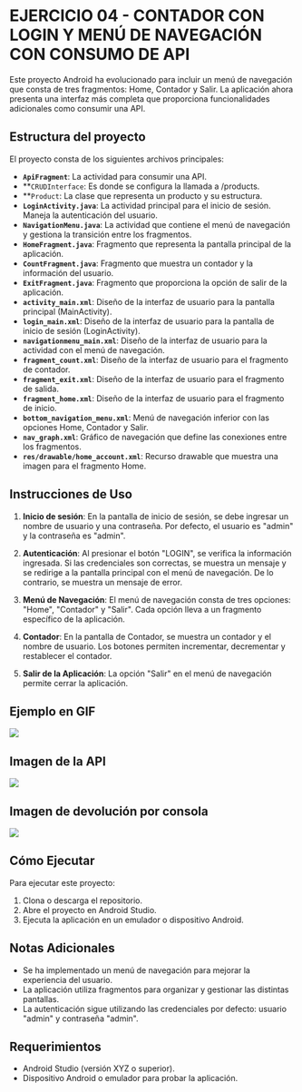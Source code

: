 # EJERCICIO 04 - CONTADOR CON LOGIN Y MENÚ DE NAVEGACIÓN CON CONSUMO DE API

Este proyecto Android ha evolucionado para incluir un menú de navegación que consta de tres fragmentos: Home, Contador y Salir. La aplicación ahora presenta una interfaz más completa que proporciona funcionalidades adicionales como consumir una API.

## Estructura del proyecto

El proyecto consta de los siguientes archivos principales:

- **`ApiFragment`**: La actividad para consumir una API.
- **`CRUDInterface`: Es donde se configura la llamada a /products.
- **`Product`: La clase que representa un producto y su estructura.
- **`LoginActivity.java`**: La actividad principal para el inicio de sesión. Maneja la autenticación del usuario.
- **`NavigationMenu.java`**: La actividad que contiene el menú de navegación y gestiona la transición entre los fragmentos.
- **`HomeFragment.java`**: Fragmento que representa la pantalla principal de la aplicación.
- **`CountFragment.java`**: Fragmento que muestra un contador y la información del usuario.
- **`ExitFragment.java`**: Fragmento que proporciona la opción de salir de la aplicación.
- **`activity_main.xml`**: Diseño de la interfaz de usuario para la pantalla principal (MainActivity).
- **`login_main.xml`**: Diseño de la interfaz de usuario para la pantalla de inicio de sesión (LoginActivity).
- **`navigationmenu_main.xml`**: Diseño de la interfaz de usuario para la actividad con el menú de navegación.
- **`fragment_count.xml`**: Diseño de la interfaz de usuario para el fragmento de contador.
- **`fragment_exit.xml`**: Diseño de la interfaz de usuario para el fragmento de salida.
- **`fragment_home.xml`**: Diseño de la interfaz de usuario para el fragmento de inicio.
- **`bottom_navigation_menu.xml`**: Menú de navegación inferior con las opciones Home, Contador y Salir.
- **`nav_graph.xml`**: Gráfico de navegación que define las conexiones entre los fragmentos.
- **`res/drawable/home_account.xml`**: Recurso drawable que muestra una imagen para el fragmento Home.

## Instrucciones de Uso

1. **Inicio de sesión**: En la pantalla de inicio de sesión, se debe ingresar un nombre de usuario y una contraseña. Por defecto, el usuario es "admin" y la contraseña es "admin".

2. **Autenticación**: Al presionar el botón "LOGIN", se verifica la información ingresada. Si las credenciales son correctas, se muestra un mensaje y se redirige a la pantalla principal con el menú de navegación. De lo contrario, se muestra un mensaje de error.

3. **Menú de Navegación**: El menú de navegación consta de tres opciones: "Home", "Contador" y "Salir". Cada opción lleva a un fragmento específico de la aplicación.

4. **Contador**: En la pantalla de Contador, se muestra un contador y el nombre de usuario. Los botones permiten incrementar, decrementar y restablecer el contador.

5. **Salir de la Aplicación**: La opción "Salir" en el menú de navegación permite cerrar la aplicación.

## Ejemplo en GIF

<img src="https://media.discordapp.net/attachments/888067531846328390/1197260954191265883/Proyecto_sin_titulo.gif?ex=65ba9f27&is=65a82a27&hm=544c1c32429bd8f58cbc53553c0bf414e06f08fc9282fc51a2fbd33b7afdc3c5&=&width=324&height=670"/>

## Imagen de la API
<img src="https://media.discordapp.net/attachments/888067531846328390/1198716233298751669/Captura_de_pantalla_2024-01-21_204236.png?ex=65bfea7d&is=65ad757d&hm=800673b048ffe14cdd0623b2b54342a815372b79a5db8e07d33540e02ddf35fb&=&format=webp&quality=lossless&width=1440&height=526">

## Imagen de devolución por consola
<img src="https://media.discordapp.net/attachments/888067531846328390/1198716289645023406/Captura_de_pantalla_2024-01-21_204256.png?ex=65bfea8a&is=65ad758a&hm=e99c3398d1bfcbe94e768842593706b97866983244af090608e3c1437ac50533&=&format=webp&quality=lossless">

## Cómo Ejecutar

Para ejecutar este proyecto:

1. Clona o descarga el repositorio.
2. Abre el proyecto en Android Studio.
3. Ejecuta la aplicación en un emulador o dispositivo Android.

## Notas Adicionales

- Se ha implementado un menú de navegación para mejorar la experiencia del usuario.
- La aplicación utiliza fragmentos para organizar y gestionar las distintas pantallas.
- La autenticación sigue utilizando las credenciales por defecto: usuario "admin" y contraseña "admin".

## Requerimientos

- Android Studio (versión XYZ o superior).
- Dispositivo Android o emulador para probar la aplicación.
